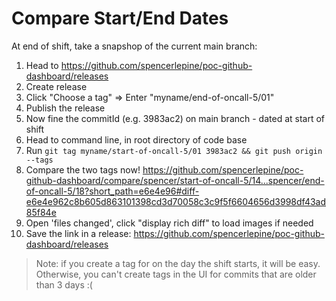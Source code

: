 # Compare Start/End Dates

At end of shift, take a snapshop of the current main branch:

1. Head to https://github.com/spencerlepine/poc-github-dashboard/releases
2. Create release
3. Click "Choose a tag" => Enter "myname/end-of-oncall-5/01"
4. Publish the release
5. Now fine the commitId (e.g. 3983ac2) on main branch - dated at start of shift
6. Head to command line, in root directory of code base
7. Run `git tag myname/start-of-oncall-5/01 3983ac2 && git push origin --tags`
8. Compare the two tags now! https://github.com/spencerlepine/poc-github-dashboard/compare/spencer/start-of-oncall-5/14...spencer/end-of-oncall-5/18?short_path=e6e4e96#diff-e6e4e962c8b605d863101398cd3d70058c3c9f5f6604656d3998df43ad85f84e
9. Open 'files changed', click "display rich diff" to load images if needed
10. Save the link in a release: https://github.com/spencerlepine/poc-github-dashboard/releases

> Note: if you create a tag for on the day the shift starts, it will be easy. Otherwise, you can't create tags in the UI for commits that are older than 3 days :(